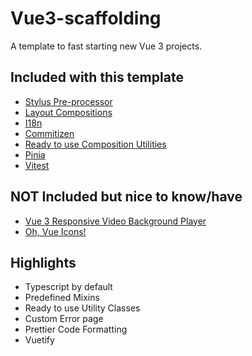 # Vue3-scaffolding

A template to fast starting new Vue 3 projects.

## Included with this template

* [Stylus Pre-processor](https://stylus-lang.com/)
* [Layout Compositions](https://every-layout.dev/rudiments/composition/)
* [I18n](https://github.com/intlify/bundle-tools/tree/main/packages/unplugin-vue-i18n)
* [Commitizen](https://github.com/commitizen/cz-cli)
* [Ready to use Composition Utilities](https://vueuse.org/)
* [Pinia](https://pinia.vuejs.org/)
* [Vitest](https://vitest.dev/)

## NOT Included but nice to know/have
* [Vue 3 Responsive Video Background Player](https://github.com/avidofood/vue-responsive-video-background-player)
* [Oh, Vue Icons!](https://oh-vue-icons.js.org/docs)



## Highlights

* Typescript by default
* Predefined Mixins
* Ready to use Utility Classes
* Custom Error page
* Prettier Code Formatting
* Vuetify
